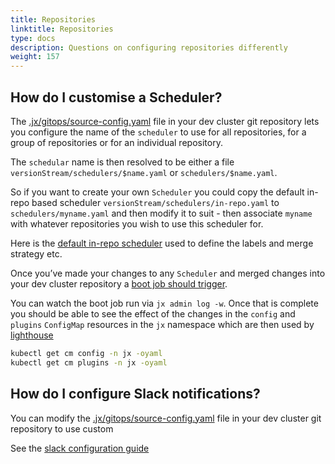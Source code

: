 ```yaml
---
title: Repositories
linktitle: Repositories
type: docs
description: Questions on configuring repositories differently
weight: 157
---
```


## How do I customise a Scheduler?

The [.jx/gitops/source-config.yaml](https://github.com/jenkins-x/jx-gitops/blob/master/docs/config.md#gitops.jenkins-x.io/v1alpha1.SourceConfig) file in your dev cluster git repository lets you configure the name of the `scheduler` to use for all repositories, for a group of repositories or for an individual repository.

The `schedular` name is then resolved to be either a file `versionStream/schedulers/$name.yaml`  or `schedulers/$name.yaml`.

So if you want to create your own `Scheduler` you could copy the default in-repo based scheduler `versionStream/schedulers/in-repo.yaml` to `schedulers/myname.yaml` and then modify it to suit - then associate `myname` with whatever repositories you wish to use this scheduler for.

Here is the [default in-repo scheduler](https://github.com/jenkins-x/jx3-versions/blob/master/schedulers/in-repo.yaml) used to define the labels and merge strategy etc.

Once you’ve made your changes to any `Scheduler` and merged changes into your dev cluster repository a [boot job should trigger](/v3/about/how-it-works/#boot-job).

You can watch the boot job run via `jx admin log -w`. Once that is complete you should be able to see the effect of the changes in the `config` and `plugins` `ConfigMap` resources in the `jx` namespace which are then used by [lighthouse](/v3/about/overview/#lighthouse)

```bash
kubectl get cm config -n jx -oyaml
kubectl get cm plugins -n jx -oyaml
```

## How do I configure Slack notifications?

You can modify the [.jx/gitops/source-config.yaml](https://github.com/jenkins-x/jx-gitops/blob/master/docs/config.md#gitops.jenkins-x.io/v1alpha1.SourceConfig) file in your dev cluster git repository to use custom

See the [slack configuration guide](/v3/develop/ui/slack/#configuring-slack-notifications)
